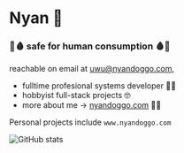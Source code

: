 # Nyan 🐺
### 💉🩸 safe for human consumption 🩸💉
reachable on email at uwu@nyandoggo.com,

* fulltime profesional systems developer 👷‍♂️
* hobbyist full-stack projects 🤓
* more about me -> [nyandoggo.com](https://www.nyandoggo.com) 🤡💦

Personal projects include `www.nyandoggo.com`

![GitHub stats](https://github-readme-stats.vercel.app/api?username=Nyan-Doggo&show_icons=true&theme=tokyonight&count_private=true)
